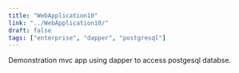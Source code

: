 ```yaml
---
title: "WebApplication10"
link: "../WebApplication10/"
draft: false
tags: ["enterprise", "dapper", "postgresql"]
---
```

Demonstration mvc app using dapper to access postgesql databse.